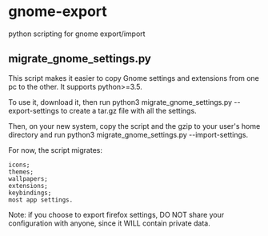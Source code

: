 # gnome-export

python scripting for gnome export/import

## migrate_gnome_settings.py

This script makes it easier to copy Gnome settings and extensions from one pc to the other. It supports python>=3.5.

To use it, download it, then run python3 migrate_gnome_settings.py --export-settings to create a tar.gz file with all the settings.

Then, on your new system, copy the script and the gzip to your user's home directory and run python3 migrate_gnome_settings.py --import-settings.

For now, the script migrates:

    icons;
    themes;
    wallpapers;
    extensions;
    keybindings;
    most app settings.

Note: if you choose to export firefox settings, DO NOT share your configuration with anyone, since it WILL contain private data.
